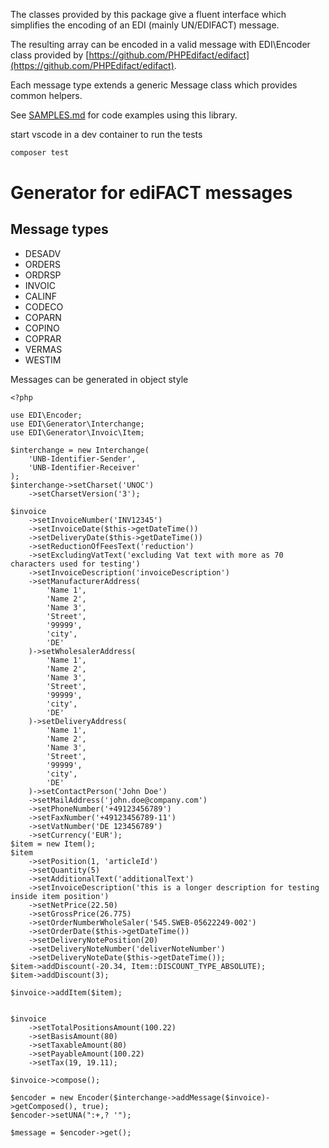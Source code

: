The classes provided by this package give a fluent interface which simplifies the encoding of an EDI (mainly UN/EDIFACT) message.

The resulting array can be encoded in a valid message with EDI\Encoder class provided by [https://github.com/PHPEdifact/edifact](https://github.com/PHPEdifact/edifact).

Each message type extends a generic Message class which provides common helpers.

See [SAMPLES.md](SAMPLES.md) for code examples using this library.



start vscode in a dev container
to run  the tests
```bash
composer test
```


Generator for ediFACT messages
=

Message types
-

- DESADV
- ORDERS
- ORDRSP
- INVOIC
- CALINF
- CODECO
- COPARN
- COPINO
- COPRAR
- VERMAS
- WESTIM


Messages can be generated in object style



```
<?php

use EDI\Encoder;
use EDI\Generator\Interchange;
use EDI\Generator\Invoic\Item;

$interchange = new Interchange(
    'UNB-Identifier-Sender',
    'UNB-Identifier-Receiver'
);
$interchange->setCharset('UNOC')
    ->setCharsetVersion('3');

$invoice
    ->setInvoiceNumber('INV12345')
    ->setInvoiceDate($this->getDateTime())
    ->setDeliveryDate($this->getDateTime())
    ->setReductionOfFeesText('reduction')
    ->setExcludingVatText('excluding Vat text with more as 70 characters used for testing')
    ->setInvoiceDescription('invoiceDescription')
    ->setManufacturerAddress(
        'Name 1',
        'Name 2',
        'Name 3',
        'Street',
        '99999',
        'city',
        'DE'
    )->setWholesalerAddress(
        'Name 1',
        'Name 2',
        'Name 3',
        'Street',
        '99999',
        'city',
        'DE'
    )->setDeliveryAddress(
        'Name 1',
        'Name 2',
        'Name 3',
        'Street',
        '99999',
        'city',
        'DE'
    )->setContactPerson('John Doe')
    ->setMailAddress('john.doe@company.com')
    ->setPhoneNumber('+49123456789')
    ->setFaxNumber('+49123456789-11')
    ->setVatNumber('DE 123456789')
    ->setCurrency('EUR');
$item = new Item();
$item
    ->setPosition(1, 'articleId')
    ->setQuantity(5)
    ->setAdditionalText('additionalText')
    ->setInvoiceDescription('this is a longer description for testing inside item position')
    ->setNetPrice(22.50)
    ->setGrossPrice(26.775)
    ->setOrderNumberWholeSaler('545.SWEB-05622249-002')
    ->setOrderDate($this->getDateTime())
    ->setDeliveryNotePosition(20)
    ->setDeliveryNoteNumber('deliverNoteNumber')
    ->setDeliveryNoteDate($this->getDateTime());
$item->addDiscount(-20.34, Item::DISCOUNT_TYPE_ABSOLUTE);
$item->addDiscount(3);

$invoice->addItem($item);


$invoice
    ->setTotalPositionsAmount(100.22)
    ->setBasisAmount(80)
    ->setTaxableAmount(80)
    ->setPayableAmount(100.22)
    ->setTax(19, 19.11);

$invoice->compose();

$encoder = new Encoder($interchange->addMessage($invoice)->getComposed(), true);
$encoder->setUNA(":+,? '");

$message = $encoder->get();

            
```